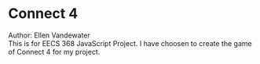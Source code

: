 # Connect 4
Author: Ellen Vandewater <br>
This is for EECS 368 JavaScript Project. I have choosen to create the game of Connect 4 for my project.
